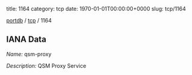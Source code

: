 title: 1164
category: tcp
date: 1970-01-01T00:00:00+0000
slug: tcp/1164

[portdb](/) / [tcp](/category/tcp.html) / 1164


## IANA Data

_Name:_ qsm-proxy

_Description:_ QSM Proxy Service

